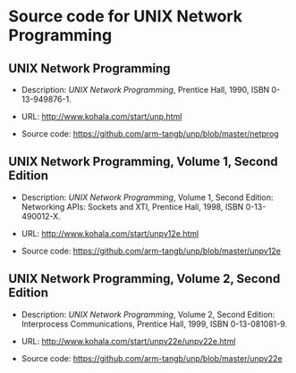 # Source code for UNIX Network Programming

## UNIX Network Programming

* Description: *UNIX Network Programming*, Prentice Hall, 1990, ISBN 0-13-949876-1.

* URL: http://www.kohala.com/start/unp.html

* Source code: https://github.com/arm-tangb/unp/blob/master/netprog

## UNIX Network Programming, Volume 1, Second Edition

* Description: *UNIX Network Programming*, Volume 1, Second Edition: Networking APIs: Sockets and XTI, Prentice Hall, 1998, ISBN 0-13-490012-X.

* URL: http://www.kohala.com/start/unpv12e.html

* Source code: https://github.com/arm-tangb/unp/blob/master/unpv12e

## UNIX Network Programming, Volume 2, Second Edition

* Description: *UNIX Network Programming*, Volume 2, Second Edition: Interprocess Communications, Prentice Hall, 1999, ISBN 0-13-081081-9.

* URL: http://www.kohala.com/start/unpv22e/unpv22e.html

* Source code: https://github.com/arm-tangb/unp/blob/master/unpv22e